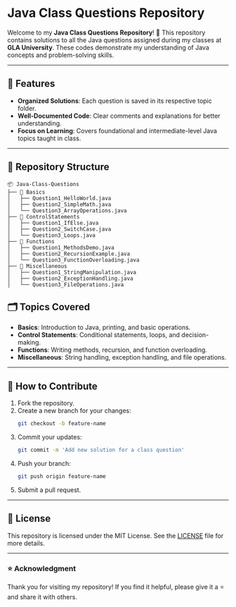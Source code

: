 # Java Class Questions Repository

Welcome to my **Java Class Questions Repository**! 🚀 This repository contains solutions to all the Java questions assigned during my classes at **GLA University**. These codes demonstrate my understanding of Java concepts and problem-solving skills.

---

## 🌟 Features

- **Organized Solutions**: Each question is saved in its respective topic folder.
- **Well-Documented Code**: Clear comments and explanations for better understanding.
- **Focus on Learning**: Covers foundational and intermediate-level Java topics taught in class.

---

## 📂 Repository Structure

```
📦 Java-Class-Questions
├── 📁 Basics
│   ├── Question1_HelloWorld.java
│   ├── Question2_SimpleMath.java
│   └── Question3_ArrayOperations.java
├── 📁 ControlStatements
│   ├── Question1_IfElse.java
│   ├── Question2_SwitchCase.java
│   └── Question3_Loops.java
├── 📁 Functions
│   ├── Question1_MethodsDemo.java
│   ├── Question2_RecursionExample.java
│   └── Question3_FunctionOverloading.java
├── 📁 Miscellaneous
│   ├── Question1_StringManipulation.java
│   ├── Question2_ExceptionHandling.java
│   └── Question3_FileOperations.java
```
## 🗂️ Topics Covered

- **Basics**: Introduction to Java, printing, and basic operations.
- **Control Statements**: Conditional statements, loops, and decision-making.
- **Functions**: Writing methods, recursion, and function overloading.
- **Miscellaneous**: String handling, exception handling, and file operations.

---

## 🤝 How to Contribute

1. Fork the repository.
2. Create a new branch for your changes:
   ```bash
   git checkout -b feature-name
   ```
3. Commit your updates:
   ```bash
   git commit -m 'Add new solution for a class question'
   ```
4. Push your branch:
   ```bash
   git push origin feature-name
   ```
5. Submit a pull request.

---

## 📜 License

This repository is licensed under the MIT License. See the [LICENSE](LICENSE) file for more details.

---

### ⭐ Acknowledgment

Thank you for visiting my repository! If you find it helpful, please give it a ⭐ and share it with others.
